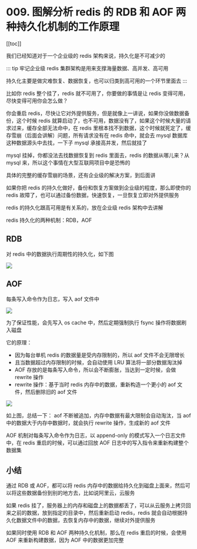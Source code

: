# 009. 图解分析 redis 的 RDB 和 AOF 两种持久化机制的工作原理
[[toc]]

我们已经知道对于一个企业级的 redis 架构来说，持久化是不可减少的

::: tip
牢记企业级 redis 集群架构是用来支撑海量数据、高并发、高可用

持久化主要是做灾难恢复、数据恢复，也可以归类到高可用的一个环节里面去
:::

比如你 redis 整个挂了，redis 就不可用了，你要做的事情是让 redis 变得可用，尽快变得可用你会怎么做？

你会重启 redis，尽快让它对外提供服务，但是就像上一讲说，如果你没做数据备份，这个时候 redis 就算启动了，也不可用，数据没有了，如果这个时候大量的请求过来，缓存全部无法命中，在 redis 里根本找不到数据，这个时候就死定了，缓存雪崩（后面会讲解）问题，所有请求没有在 redis 命中，就会去 mysql 数据库这种数据源头中去找，一下子 mysql 承接高并发，然后就挂了

mysql 挂掉，你都没法去找数据恢复到 redis 里面去，redis 的数据从哪儿来？从 mysql 来，所以这个事情在大型互联网项目中是恐怖的

具体的完整的缓存雪崩的场景，还有企业级的解决方案，到后面讲

如果你把 redis 的持久化做好，备份和恢复方案做到企业级的程度，那么即使你的 redis 故障了，也可以通过备份数据，快速恢复，一旦恢复立即对外提供服务

redis 的持久化跟高可用是有关系的，放在企业级 redis 架构中去讲解

redis 持久化的两种机制：RDB，AOF

## RDB
对 redis 中的数据执行周期性的持久化，如下图

![](https://txxs.github.io/pic/record/cache-pdp/markdown-img-paste-20190318231710219.png)

## AOF
每条写入命令作为日志，写入 aof 文件中

![](https://txxs.github.io/pic/record/cache-pdp/markdown-img-paste-20190318232335407.png)

为了保证性能，会先写入 os cache 中，然后定期强制执行 fsync 操作将数据刷入磁盘

它的原理：

- 因为每台单机 redis 的数据量是受内存限制的，所以 aof 文件不会无限增长
- 且当数据超过内存限制的时候，会自动使用 LRU 算法将一部分数据淘汰掉
- AOF 存放的是每条写入命令，所以会不断膨胀，当达到一定时候，会做 rewrite 操作
- rewrite 操作：基于当时 redis 内存中的数据，重新构造一个更小的 aof 文件，然后删除旧的 aof 文件

![](https://txxs.github.io/pic/record/cache-pdp/markdown-img-paste-20190318233242200.png)

如上图，总结一下： aof 不断被追加，内存中数据有最大限制会自动淘汰，当 aof 中的数据大于内存中数据时，就会执行 rewrite 操作，生成新的 aof 文件

AOF 机制对每条写入命令作为日志，以 append-only 的模式写入一个日志文件中，在 redis 重启的时候，可以通过回放 AOF 日志中的写入指令来重新构建整个数据集

## 小结

通过 RDB 或 AOF，都可以将 redis 内存中的数据给持久化到磁盘上面来，然后可以将这些数据备份到别的地方去，比如说阿里云，云服务

如果 redis 挂了，服务器上的内存和磁盘上的数据都丢了，可以从云服务上拷贝回来之前的数据，放到指定的目录中，然后重新启动 redis，redis 就会自动根据持久化数据文件中的数据，去恢复内存中的数据，继续对外提供服务

如果同时使用 RDB 和 AOF 两种持久化机制，那么在 redis 重启的时候，会使用 AOF 来重新构建数据，因为 AOF 中的数据更加完整

